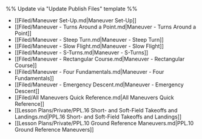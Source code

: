 %% Update via "Update Publish Files" template %% 

- [[Filed/Maneuver Set-Up.md|Maneuver Set-Up]]
- [[Filed/Maneuver - Turns Around a Point.md|Maneuver - Turns Around a Point]]
- [[Filed/Maneuver - Steep Turn.md|Maneuver - Steep Turn]]
- [[Filed/Maneuver - Slow Flight.md|Maneuver - Slow Flight]]
- [[Filed/Maneuver - S-Turns.md|Maneuver - S-Turns]]
- [[Filed/Maneuver - Rectangular Course.md|Maneuver - Rectangular Course]]
- [[Filed/Maneuver - Four Fundamentals.md|Maneuver - Four Fundamentals]]
- [[Filed/Maneuver - Emergency Descent.md|Maneuver - Emergency Descent]]
- [[Filed/All Maneuvers Quick Reference.md|All Maneuvers Quick Reference]]
- [[Lesson Plans/Private/PPL.16 Short- and Soft-Field Takeoffs and Landings.md|PPL.16 Short- and Soft-Field Takeoffs and Landings]]
- [[Lesson Plans/Private/PPL.10 Ground Reference Maneuvers.md|PPL.10 Ground Reference Maneuvers]]
